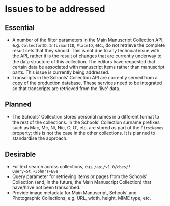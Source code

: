 # Issues to be addressed

## Essential

- A number of the filter parameters in the Main Manuscript Collection API, e.g. `CollectorID`, `InformantID`, `PlaceID`, etc., do not retrieve the complete result sets that they should. This is not due to any technical issue with the API, rather it is the result of changes that are currently underway to the data structure of this collection. The editors have requested that certain data be associated with manuscript items rather than manuscript parts. This issue is currently being addressed.
- Transcripts in the Schools' Collection API are currently served from a copy of the production database. These services need to be integrated so that transcripts are retrieved from the 'live' data.

## Planned

- The Schools' Collection stores personal names in a different format to the rest of the collections. In the Schools' Collection surname prefixes such as Mac, Mc, Ní, Nic, Ó, O', etc. are stored as part of the `FirstNames` property; this is not the case in the other collections. It is planned to standardise the approach.

## Desirable

- Fulltext search across collections, e.g. `/api/v1.0/cbes/?Query=St.+John's+Eve`
- Query parameter for retrieving items or pages from the Schools' Collection (and, in the future, the Main Manuscript Collection) that have/have not been transcribed.
- Provide image metadata for Main Manuscript, Schools' and Photographic Collections, e.g. URL, width, height, MIME type, etc.
